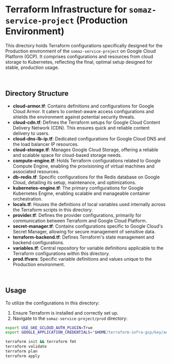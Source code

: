 # Terraform Infrastructure for `somaz-service-project` (Production Environment)

This directory holds Terraform configurations specifically designed for the Production environment of the `somaz-service-project` on Google Cloud Platform (GCP). It comprises configurations and resources from cloud storage to Kubernetes, reflecting the final, optimal setup designed for stable, production usage.

<br/>

## Directory Structure

- **cloud-armor.tf**: Contains definitions and configurations for Google Cloud Armor. It caters to context-aware access configurations and shields the environment against potential security threats.
- **cloud-cdn.tf**: Defines the Terraform setups for Google Cloud Content Delivery Network (CDN). This ensures quick and reliable content delivery to users.
- **cloud-dns-lb-ip.tf**: Dedicated configurations for Google Cloud DNS and the load balancer IP resources.
- **cloud-storage.tf**: Manages Google Cloud Storage, offering a reliable and scalable space for cloud-based storage needs.
- **compute-engine.tf**: Holds Terraform configurations related to Google Compute Engine, enabling the provisioning of virtual machines and associated resources.
- **db-redis.tf**: Specific configurations for the Redis database on Google Cloud, detailing its setup, maintenance, and optimizations.
- **kubernetes-engine.tf**: The primary configurations for Google Kubernetes Engine, enabling scalable and manageable container orchestration.
- **locals.tf**: Houses the definitions of local variables used internally across the Terraform scripts in this directory.
- **provider.tf**: Defines the provider configurations, primarily for communication between Terraform and Google Cloud Platform.
- **secret-manager.tf**: Contains configurations specific to Google Cloud's Secret Manager, allowing for secure management of sensitive data.
- **terraform-backend.tf**: Defines Terraform's state management and backend configurations.
- **variables.tf**: Central repository for variable definitions applicable to the Terraform configurations within this directory.
- **prod.tfvars**: Specific variable definitions and values unique to the Production environment.

<br/>

## Usage

To utilize the configurations in this directory:

1. Ensure Terraform is installed and correctly set up.
2. Navigate to the `somaz-service-project/prod` directory:

```bash
export USE_GKE_GCLOUD_AUTH_PLUGIN=True
export GOOGLE_APPLICATION_CREDENTIALS="$HOME/terraform-infra-gcp/key/admin-somaz-service-project-prod.json"

terraform init && terraform fmt
terraform validate
terraform plan
terraform apply
```

